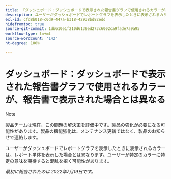```yaml
---
title: 「ダッシュボード：ダッシュボードで表示された報告書グラフで使用されるカラーが、報告書で表示された場合とは異なる」
description: ユーザーがダッシュボードでレポートグラフを表示したときに表示されるカラーは、レポート単体を表示した場合とは異なります。ユーザーが特定のカラーに特定の意味を期待すると混乱を招く可能性があります。
exl-id: cfd8b018-c0d9-447a-b318-42938bd82edd
hidefromtoc: true
source-git-commit: 1db610e1f210d6139ed273c6002ca9fade7a9a95
workflow-type: tm+mt
source-wordcount: '142'
ht-degree: 100%

---
```


# ダッシュボード：ダッシュボードで表示された報告書グラフで使用されるカラーが、報告書で表示された場合とは異なる

>[!NOTE]
>
>製品チームは現在、この問題の解決策を評価中です。製品の強化が必要になる可能性があります。製品の機能強化は、メンテナンス更新ではなく、製品のお知らせで連絡します。

ユーザーがダッシュボードでレポートグラフを表示したときに表示されるカラーは、レポート単体を表示した場合とは異なります。ユーザーが特定のカラーに特定の意味を期待すると混乱を招く可能性があります。

_最初に報告されたのは 2022年7月19日です。_
